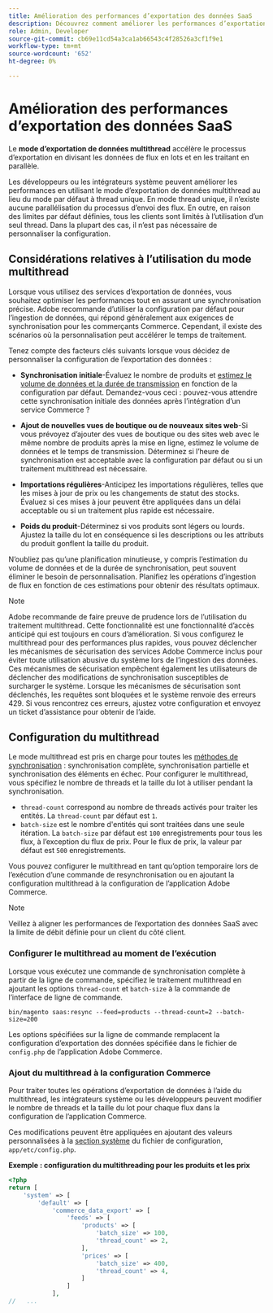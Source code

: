 ```yaml
---
title: Amélioration des performances d’exportation des données SaaS
description: Découvrez comment améliorer les performances d’exportation des données SaaS pour les services Commerce à l’aide du mode d’exportation de données multithread.
role: Admin, Developer
source-git-commit: cb69e11cd54a3ca1ab66543c4f28526a3cf1f9e1
workflow-type: tm+mt
source-wordcount: '652'
ht-degree: 0%

---
```


# Amélioration des performances d’exportation des données SaaS

Le **mode d’exportation de données multithread** accélère le processus d’exportation en divisant les données de flux en lots et en les traitant en parallèle.

Les développeurs ou les intégrateurs système peuvent améliorer les performances en utilisant le mode d’exportation de données multithread au lieu du mode par défaut à thread unique. En mode thread unique, il n’existe aucune parallélisation du processus d’envoi des flux. En outre, en raison des limites par défaut définies, tous les clients sont limités à l’utilisation d’un seul thread. Dans la plupart des cas, il n’est pas nécessaire de personnaliser la configuration.

## Considérations relatives à l’utilisation du mode multithread

Lorsque vous utilisez des services d’exportation de données, vous souhaitez optimiser les performances tout en assurant une synchronisation précise.
Adobe recommande d’utiliser la configuration par défaut pour l’ingestion de données, qui répond généralement aux exigences de synchronisation pour les commerçants Commerce. Cependant, il existe des scénarios où la personnalisation peut accélérer le temps de traitement.

Tenez compte des facteurs clés suivants lorsque vous décidez de personnaliser la configuration de l’exportation des données :

- **Synchronisation initiale**-Évaluez le nombre de produits et [estimez le volume de données et la durée de transmission](estimate-data-volume-sync-time.md) en fonction de la configuration par défaut. Demandez-vous ceci : pouvez-vous attendre cette synchronisation initiale des données après l’intégration d’un service Commerce ?

- **Ajout de nouvelles vues de boutique ou de nouveaux sites web**-Si vous prévoyez d’ajouter des vues de boutique ou des sites web avec le même nombre de produits après la mise en ligne, estimez le volume de données et le temps de transmission. Déterminez si l’heure de synchronisation est acceptable avec la configuration par défaut ou si un traitement multithread est nécessaire.

- **Importations régulières**-Anticipez les importations régulières, telles que les mises à jour de prix ou les changements de statut des stocks. Évaluez si ces mises à jour peuvent être appliquées dans un délai acceptable ou si un traitement plus rapide est nécessaire.

- **Poids du produit**-Déterminez si vos produits sont légers ou lourds. Ajustez la taille du lot en conséquence si les descriptions ou les attributs du produit gonflent la taille du produit.

N’oubliez pas qu’une planification minutieuse, y compris l’estimation du volume de données et de la durée de synchronisation, peut souvent éliminer le besoin de personnalisation. Planifiez les opérations d’ingestion de flux en fonction de ces estimations pour obtenir des résultats optimaux.

>[!NOTE]
>
>Adobe recommande de faire preuve de prudence lors de l’utilisation du traitement multithread. Cette fonctionnalité est une fonctionnalité d’accès anticipé qui est toujours en cours d’amélioration. Si vous configurez le multithread pour des performances plus rapides, vous pouvez déclencher les mécanismes de sécurisation des services Adobe Commerce inclus pour éviter toute utilisation abusive du système lors de l’ingestion des données. Ces mécanismes de sécurisation empêchent également les utilisateurs de déclencher des modifications de synchronisation susceptibles de surcharger le système. Lorsque les mécanismes de sécurisation sont déclenchés, les requêtes sont bloquées et le système renvoie des erreurs 429. Si vous rencontrez ces erreurs, ajustez votre configuration et envoyez un ticket d’assistance pour obtenir de l’aide.

## Configuration du multithread

Le mode multithread est pris en charge pour toutes les [méthodes de synchronisation](data-synchronization.md#synchronization-process) : synchronisation complète, synchronisation partielle et synchronisation des éléments en échec. Pour configurer le multithread, vous spécifiez le nombre de threads et la taille du lot à utiliser pendant la synchronisation.

- `thread-count` correspond au nombre de threads activés pour traiter les entités. La `thread-count` par défaut est `1`.
- `batch-size` est le nombre d&#39;entités qui sont traitées dans une seule itération. La `batch-size` par défaut est `100` enregistrements pour tous les flux, à l’exception du flux de prix. Pour le flux de prix, la valeur par défaut est `500` enregistrements.

Vous pouvez configurer le multithread en tant qu’option temporaire lors de l’exécution d’une commande de resynchronisation ou en ajoutant la configuration multithread à la configuration de l’application Adobe Commerce.

>[!NOTE]
>
>Veillez à aligner les performances de l’exportation des données SaaS avec la limite de débit définie pour un client du côté client.

### Configurer le multithread au moment de l’exécution

Lorsque vous exécutez une commande de synchronisation complète à partir de la ligne de commande, spécifiez le traitement multithread en ajoutant les options `thread-count` et `batch-size` à la commande de l’interface de ligne de commande.

```
bin/magento saas:resync --feed=products --thread-count=2 --batch-size=200
```

Les options spécifiées sur la ligne de commande remplacent la configuration d’exportation des données spécifiée dans le fichier de `config.php` de l’application Adobe Commerce.

### Ajout du multithread à la configuration Commerce

Pour traiter toutes les opérations d’exportation de données à l’aide du multithread, les intégrateurs système ou les développeurs peuvent modifier le nombre de threads et la taille du lot pour chaque flux dans la configuration de l’application Commerce.

Ces modifications peuvent être appliquées en ajoutant des valeurs personnalisées à la [section système](https://experienceleague.adobe.com/fr/docs/commerce-operations/configuration-guide/files/config-reference-configphp#system) du fichier de configuration, `app/etc/config.php`.

**Exemple : configuration du multithreading pour les produits et les prix**

```php
<?php
return [
    'system' => [
        'default' => [
            'commerce_data_export' => [
                'feeds' => [
                    'products' => [
                        'batch_size' => 100,
                        'thread_count' => 2,
                    ],
                    'prices' => [
                        'batch_size' => 400,
                        'thread_count' => 4,
                    ]
                ]
            ],
//   ...
```

